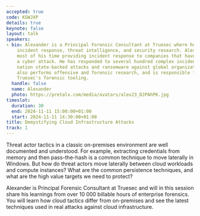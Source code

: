 ```yaml
---
accepted: true
code: KGWJXP
details: true
keynote: false
layout: talk
speakers:
- bio: Alexander is a Principal Forensic Consultant at Truesec where he focuses on
    incident response, threat intelligence, and security research. Alexander spends
    most of his time providing incident response to companies that have suffered from
    a cyber attack. He has responded to several hundred complex incidents, including
    nation state-backed attacks and ransomware against global organizations. Alexander
    also performs offensive and forensic research, and is responsible for developing
    Truesec's forensic tooling.
  handle: false
  name: Alexander
  photo: https://pretalx.com/media/avatars/alex23_DJPAhPK.jpg
timeslot:
  duration: 30
  end: 2024-11-11 15:00:00+01:00
  start: 2024-11-11 14:30:00+01:00
title: Demystifying Cloud Infrastructure Attacks
track: 1
---
```


Threat actor tactics in a classic on-premises environment are well documented and understood.
For example, extracting credentials from memory and then pass-the-hash is a common technique to move laterally in Windows.
But how do threat actors move laterally between cloud workloads and compute instances? What are the common persistence techniques, and what are the high value targets we need to protect?

Alexander is Principal Forensic Consultant at Truesec and will in this session share his learnings from over 10 000 billable hours of enterprise forensics.
You will learn how cloud tactics differ from on-premises and see the latest techniques used in real attacks against cloud infrastructure.